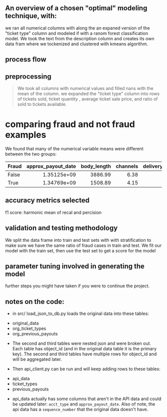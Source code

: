 ## An overview of a chosen "optimal" modeling technique, with:
we ran all numerical columns with along the an expaned version of the "ticket type" column and modeled if with a ranom forest classification model. We took the text from the description column and creates its own data fram where we tockenized and clustered with kmeans algorithm. 
## process flow

## preprocessing
> We took all columns with numerical values and filled nans with the mean of the column. we expanded the "ticket type" column into rows of tickets sold, ticket quantity , average ticket sale price, and ratio of sold to tickets available.  

# comparing fraud and not fraud examples
We found that many of the numerical variable means were different between the two groups:

| Fraud   |   approx_payout_date |   body_length |   channels |   delivery_method |   event_created |   event_end |   event_published |   event_start |   fb_published |     gts |   has_analytics |   has_header |   has_logo |   name_length |   num_order |   num_payouts |   object_id |   org_facebook |   org_twitter |   sale_duration |   sale_duration2 |   show_map |   user_age |   user_created |   user_type |   venue_latitude |   venue_longitude |
|:--------|---------------------:|--------------:|-----------:|------------------:|----------------:|------------:|------------------:|--------------:|---------------:|--------:|----------------:|-------------:|-----------:|--------------:|------------:|--------------:|------------:|---------------:|--------------:|----------------:|-----------------:|-----------:|-----------:|---------------:|------------:|-----------------:|------------------:|
| False   |          1.35125e+09 |       3886.99 |       6.38 |              0.48 |     1.34587e+09 | 1.35082e+09 |       1.34291e+09 |   1.35054e+09 |           0.14 | 2481.68 |            0.08 |         0.21 |       0.86 |         42.78 |       30.34 |         37.04 | 4.51462e+06 |           8.63 |          4.69 |           49.83 |            53.95 |       0.85 |     402.68 |    1.31108e+09 |        2.82 |            35.17 |            -60.69 |
| True    |          1.34769e+09 |       1508.89 |       4.15 |              0.07 |     1.34533e+09 | 1.34726e+09 |       1.31854e+09 |   1.34678e+09 |           0.02 | 1911.21 |            0    |         0.07 |       0.65 |         29.98 |        4.53 |          0.58 | 4.70004e+06 |           1.04 |          0.29 |           14.13 |            16.54 |       0.76 |      87.15 |    1.3378e+09  |        1.62 |            35.97 |            -43.41 |



## accuracy metrics selected
f1 score: harmonic mean of recal and percision

## validation and testing methodology
We split the data frame into train and test sets with with stratification to make sure we have the same ratio of fraud cases in train and test. We  fit our model with the train set, then use the test set to get a score for the model

## parameter tuning involved in generating the model
further steps you might have taken if you were to continue the project.

## notes on the code:
* in src/ load_json_to_db.py loads the original data into these tables:
- original_data
- org_ticket_types
- org_previous_payouts

* The second and third tables were nested json and were broken out.  Each table has object_id (and in the original data table it is the primary key).  The second and third tables have multiple rows for object_id and will be aggregated later.

* Then api_client.py can be run and will keep adding rows to these tables:
- api_data
- ticket_types
- previous_payouts

* api_data actually has some columns that aren't in the API data and could be updated later: `acct_type` and `approx_payout_date`.  Also of note, the api data has a `sequence_number` that the original data doesn't have.

